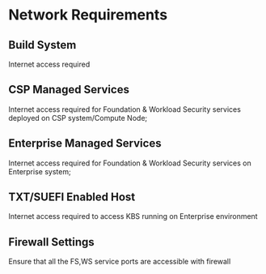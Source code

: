 # Network Requirements

## Build System

Internet access required

## CSP Managed Services

Internet access required for Foundation & Workload Security services deployed on CSP system/Compute Node;

## Enterprise Managed Services

Internet access required for Foundation & Workload Security services on Enterprise system;

## TXT/SUEFI Enabled Host

Internet access required to access KBS running on Enterprise environment

## Firewall Settings

Ensure that all the FS,WS service ports are accessible with firewall
